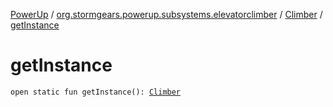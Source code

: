 [PowerUp](../../index.md) / [org.stormgears.powerup.subsystems.elevatorclimber](../index.md) / [Climber](index.md) / [getInstance](./get-instance.md)

# getInstance

`open static fun getInstance(): `[`Climber`](index.md)